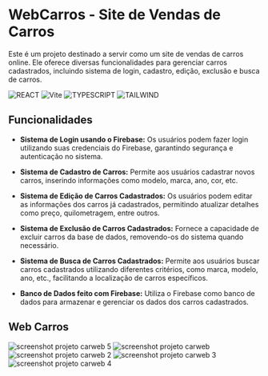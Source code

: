 # WebCarros - Site de Vendas de Carros

Este é um projeto destinado a servir como um site de vendas de carros online. Ele oferece diversas funcionalidades para gerenciar carros cadastrados, incluindo sistema de login, cadastro, edição, exclusão e busca de carros.

![REACT](https://img.shields.io/badge/React-20232A?style=for-the-badge&logo=react&logoColor=61DAFB)
![Vite](https://img.shields.io/badge/vite-%23646CFF.svg?style=for-the-badge&logo=vite&logoColor=white)
![TYPESCRIPT](https://img.shields.io/badge/TypeScript-007ACC?style=for-the-badge&logo=typescript&logoColor=white)
![TAILWIND](https://img.shields.io/badge/Tailwind_CSS-38B2AC?style=for-the-badge&logo=tailwind-css&logoColor=white)



## Funcionalidades

- **Sistema de Login usando o Firebase:** Os usuários podem fazer login utilizando suas credenciais do Firebase, garantindo segurança e autenticação no sistema.

- **Sistema de Cadastro de Carros:** Permite aos usuários cadastrar novos carros, inserindo informações como modelo, marca, ano, cor, etc.

- **Sistema de Edição de Carros Cadastrados:** Os usuários podem editar as informações dos carros já cadastrados, permitindo atualizar detalhes como preço, quilometragem, entre outros.

- **Sistema de Exclusão de Carros Cadastrados:** Fornece a capacidade de excluir carros da base de dados, removendo-os do sistema quando necessário.

- **Sistema de Busca de Carros Cadastrados:** Permite aos usuários buscar carros cadastrados utilizando diferentes critérios, como marca, modelo, ano, etc., facilitando a localização de carros específicos.

- **Banco de Dados feito com Firebase:** Utiliza o Firebase como banco de dados para armazenar e gerenciar os dados dos carros cadastrados.

## Web Carros

![screenshot projeto carweb 5](https://github.com/BrunoAlves22/WebCarros/assets/98662401/7b397eb5-5d2f-4a54-abb4-bc45c710b7c6) ![screenshot projeto carweb](https://github.com/BrunoAlves22/WebCarros/assets/98662401/6ff7b4ea-058e-4832-91ed-a2305d54bd88)
![screenshot projeto carweb 2](https://github.com/BrunoAlves22/WebCarros/assets/98662401/a4948048-4cb0-4420-86c1-05462d156b67) ![screenshot projeto carweb 3](https://github.com/BrunoAlves22/WebCarros/assets/98662401/b2a5e2d0-0195-4995-a547-b87cf3eaca1d)
![screenshot projeto carweb 4](https://github.com/BrunoAlves22/WebCarros/assets/98662401/4e042a09-d429-4ff9-bbce-388cb10b5c49)





